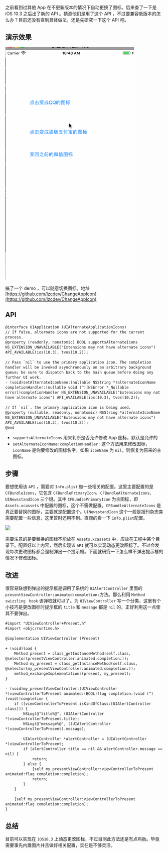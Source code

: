 之前看到过其他 App 在不更新版本的情况下自动更换了图标。后来查了一下是 iOS 10.3 之后出了新的 API 。猜测他们是用了这个 API ，不过要兼容低版本的怎么办？目前还没有查到具体做法，还是先研究一下这个 API 吧。

## 演示效果

![](./_image/05.gif?r=60)

搞了一个 demo ，可以随意切换图标。地址 [https://github.com/lzcdev/ChangeAppIcon](https://github.com/lzcdev/ChangeAppIcon)
## API
```
@interface UIApplication (UIAlternateApplicationIcons)
// If false, alternate icons are not supported for the current process.
@property (readonly, nonatomic) BOOL supportsAlternateIcons NS_EXTENSION_UNAVAILABLE("Extensions may not have alternate icons") API_AVAILABLE(ios(10.3), tvos(10.2));

// Pass `nil` to use the primary application icon. The completion handler will be invoked asynchronously on an arbitrary background queue; be sure to dispatch back to the main queue before doing any further UI work.
- (void)setAlternateIconName:(nullable NSString *)alternateIconName completionHandler:(nullable void (^)(NSError *_Nullable error))completionHandler NS_EXTENSION_UNAVAILABLE("Extensions may not have alternate icons") API_AVAILABLE(ios(10.3), tvos(10.2));

// If `nil`, the primary application icon is being used.
@property (nullable, readonly, nonatomic) NSString *alternateIconName NS_EXTENSION_UNAVAILABLE("Extensions may not have alternate icons") API_AVAILABLE(ios(10.3), tvos(10.2));
@end
```

- `supportsAlternateIcons` 用来判断是否允许修改 App 图标，默认是允许的
- `setAlternateIconName:completionHandler:` 这个方法用来修改图标，`iconName` 是你要修改的图标名字，如果 `iconName` 为 `nil`，则恢复为原来的主图标。

## 步骤
要想使用该 `API` ，需要对 `Info.plist` 做一些相关的配置。这里主要配置的是 `CFBundleIcons`，它包含 `CFBundlePrimaryIcon`、`CFBundleAlternateIcons`、`UINewsstandIcon` 三个键。其中 `CFBundlePrimaryIcon` 为主图标，即 `Assets.xcassets` 中配置的图标，这个不需做配置。`CFBundleAlternateIcons` 是真正要替换的图标，主要就是配置这个。`UINewsstandIcon` 这个一般是报刊杂志类需要配置一些信息，这里暂时还用不到。直观的看一下 `Info.plist`配置。

![](./_image/2018-05-30-14-24-34.jpg)

需要注意的是要替换的图标不能放在 `Assets.xcassets` 中，应放在工程中某个目录下。配置好以上内容，然后实现该 `API` 就可以实现动态更改图标了。不过会发现每次更改图标都会强制弹出一个提示框。下面就研究一下怎么样不弹出提示框的情况下修改图标。

## 改进
很容易联想到弹出的提示框是调用了系统的 `UIAlertController` 里面的 `presentViewController:animated:completion:`方法。那么利用 `Method swizzling` ` hook` 该弹框就可以了。为 `UIViewController` 写一个分类，这里有个小技巧是更改图标时提示框的 `title` 和 `message` 都是 `nil` 的，正好利用这一点使其不要弹出。
```
#import "UIViewController+Present.h"
#import <objc/runtime.h>

@implementation UIViewController (Present)

+ (void)load {
    Method present = class_getInstanceMethod(self.class, @selector(presentViewController:animated:completion:));
    Method my_present = class_getInstanceMethod(self.class, @selector(my_presentViewController:animated:completion:));
    method_exchangeImplementations(present, my_present);
}

- (void)my_presentViewController:(UIViewController *)viewControllerToPresent animated:(BOOL)flag completion:(void (^)(void))completion {
    if ([viewControllerToPresent isKindOfClass:[UIAlertController class]]) {
        NSLog(@"title%@", (UIAlertController *)viewControllerToPresent.title);
        NSLog(@"message%@", ((UIAlertController *)viewControllerToPresent).message);
        
        UIAlertController *alertController = (UIAlertController *)viewControllerToPresent;
        if (alertController.title == nil && alertController.message == nil) {
            return;
        } else {
            [self my_presentViewController:viewControllerToPresent animated:flag completion:completion];
            return;
        }
    }
    
    [self my_presentViewController:viewControllerToPresent animated:flag completion:completion];
}
```
## 总结
目前可以实现在 `iOS10.3` 上动态更改图标，不过目测此方法还是有点鸡肋。毕竟需要事先内置图片并且做好相关配置，实在是不够灵活。


